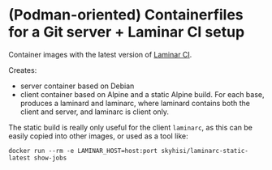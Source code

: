 # (Podman-oriented) Containerfiles for a Git server + Laminar CI setup

Container images with the latest version of [Laminar CI](https://github.com/ohwgiles/laminar).

Creates:
- server container based on Debian
- client container based on Alpine and a static Alpine build.
For each base, produces a laminard and laminarc, where laminard contains both the client and server, and laminarc is
client only.

The static build is really only useful for the client `laminarc`, as this can be easily copied into other images,
or used as a tool like:

    docker run --rm -e LAMINAR_HOST=host:port skyhisi/laminarc-static-latest show-jobs
